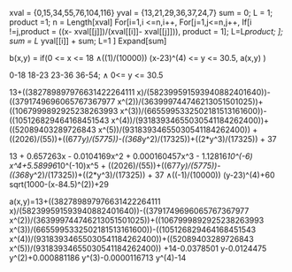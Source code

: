  xval = {0,15,34,55,76,104,116}
yval = {13,21,29,36,37,24,7}
sum = 0;
L = 1;
product =1;
n = Length[xval]
For[i=1,i <=n,i++,
For[j=1,j<=n,j++,
If[i !=j,product = ((x- xval[[j]])/(xval[[i]]- xval[[j]])), product = 1];
L=L*product;
];
sum = L* yval[[i]] + sum; L=1
]
Expand[sum]


b(x,y) = if(0 <= x <= 18 ∧((1)/(10000)) (x-23)^(4) <= y <= 30.5, a(x,y) )

0-18 18-23 23-36 36-54;
∧ 0<= y <= 30.5

13+((382789897976631422264111 x)/(582399591593940882401640))-((3791749696065767367977 x^(2))/(363999744746213051501025))+((1067999892925238263993 x^(3))/(6655995332502181513161600))-((105126829464168451543 x^(4))/(93183934655030541184262400))+((52089403289726843 x^(5))/(93183934655030541184262400)) + ((2026)/(55))+((677*y)/(5775))-((368*y^2)/(17325))+((2*y^3)/(17325)) + 37

13 + 0.657263x - 0.0104169x^2 + 0.000160457x^3 - 1.12816*10^(-6) x^4+5.58996*10^(-10)x^5 + ((2026)/(55))+((677*y)/(5775))-((368*y^2)/(17325))+((2*y^3)/(17325)) + 37
∧((-1)/(10000)) (y-23)^(4)+60
sqrt(1000-(x-84.5)^(2))+29

a(x,y)=13+((382789897976631422264111 x)/(582399591593940882401640))-((3791749696065767367977 x^(2))/(363999744746213051501025))+((1067999892925238263993 x^(3))/(6655995332502181513161600))-((105126829464168451543 x^(4))/(93183934655030541184262400))+((52089403289726843 x^(5))/(93183934655030541184262400))
+14-0.0378501 y-0.0124475 y^(2)+0.000881186 y^(3)-0.0000116713 y^(4)-14

